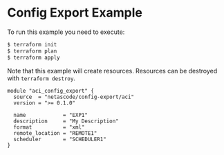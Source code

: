 <!-- BEGIN_TF_DOCS -->
# Config Export Example

To run this example you need to execute:

```bash
$ terraform init
$ terraform plan
$ terraform apply
```

Note that this example will create resources. Resources can be destroyed with `terraform destroy`.

```hcl
module "aci_config_export" {
  source  = "netascode/config-export/aci"
  version = ">= 0.1.0"

  name            = "EXP1"
  description     = "My Description"
  format          = "xml"
  remote_location = "REMOTE1"
  scheduler       = "SCHEDULER1"
}
```
<!-- END_TF_DOCS -->